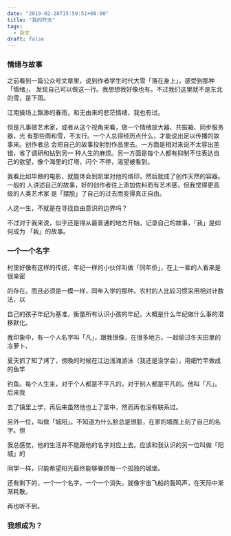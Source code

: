 ```yaml
---
date: "2019-02-28T15:59:51+08:00"
title: "我的昨天"
tags:
  - 杂文
draft: false
---
```


### 情绪与故事

之前看到一篇公众号文章里，说到作者学生时代大雪「落在身上」，感受到那种「情绪」，
发现自己可以做这一行。我想想我好像也有。不过我们这里就不是东北的雪，是下雨。

江南操场上飘渺的春雨，和无由来的悲茫情绪，我也有过。

但是凡事做艺术家，或者从这个视角来看，做一个情绪放大器、共振箱、同步服务器，光
有那些雨和雪，不太行。一个人总得经历点什么，才能说出足以传播的故事来。创作者总
会把自己的故事投射到作品里去。一方面是相对来说不太容出差错，省了调研和钻到另一
种人生的麻烦。另一方面是每个人都有抑制不住表达自己的欲望，像个海里的灯塔，闪个
不停，渴望被看到。

我看比如毕赣的电影，就能体会到凯里对他的烙印，然后就成了创作天然的容器。一般的
人讲述自己的故事，好的创作者往上添加佐料而有艺术感，但我觉得更高级的人类艺术家
是「摆脱」了自己的过去而变得真正自由。

人这一生，不就是在寻找自由意识的边界吗？

不过对于我来说，似乎还是得从最普通的地方开始，记录自己的故事，「我」是如何成为
「我」的故事。



### 一个一个名字

村里好像有这样的传统，年纪一样的小伙伴叫做「同年侨」，在上一辈的人看来是很亲密

的存在。而且必须是一模一样，同年入学的那种。农村的人比较习惯采用相对计数法，以

自己的孩子年纪为基准，衡量所有认识小孩的年纪，大概是什么年纪做什么事的潜移默化。



我印象中，有一个人名字叫「凡」，跟我很像，在很多地方。一起偷过冬天田里的冻萝卜、

夏天抓了知了烤了，傍晚的时候在江边浅滩游泳（我还是没学会），用细竹竿做成的鱼竿

钓鱼。每个人生来，对于个人都是不平凡的，对于别人都是平凡的。他叫「凡」。后来我

去了镇里上学，再后来虽然他也上了富中，然而再也没有联系过。



另外一位，叫做「城阳」。不知道为什么脸总是很脏，在家的墙面上刻了自己的名字。但

我总感觉，他的生活并不能跟他的名字对应上去。应该和我认识的另一位叫做「阳城」的

同学一样，只能希望阳光最终能够眷顾每一个孤独的城堡。



还有剩下的，一个一个名字，一个一个消失。就像宇宙飞船的轰鸣声，在天际中渐渐耗散。

再也听不到。



### 我想成为？



